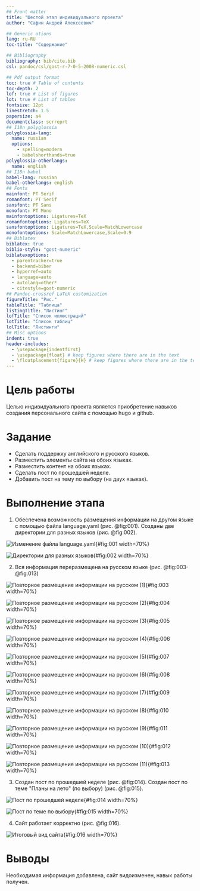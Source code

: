 ```yaml
---
## Front matter
title: "Шестой этап индивидуального проекта"
author: "Сафин Андрей Алексеевич"

## Generic otions
lang: ru-RU
toc-title: "Содержание"

## Bibliography
bibliography: bib/cite.bib
csl: pandoc/csl/gost-r-7-0-5-2008-numeric.csl

## Pdf output format
toc: true # Table of contents
toc-depth: 2
lof: true # List of figures
lot: true # List of tables
fontsize: 12pt
linestretch: 1.5
papersize: a4
documentclass: scrreprt
## I18n polyglossia
polyglossia-lang:
  name: russian
  options:
	- spelling=modern
	- babelshorthands=true
polyglossia-otherlangs:
  name: english
## I18n babel
babel-lang: russian
babel-otherlangs: english
## Fonts
mainfont: PT Serif
romanfont: PT Serif
sansfont: PT Sans
monofont: PT Mono
mainfontoptions: Ligatures=TeX
romanfontoptions: Ligatures=TeX
sansfontoptions: Ligatures=TeX,Scale=MatchLowercase
monofontoptions: Scale=MatchLowercase,Scale=0.9
## Biblatex
biblatex: true
biblio-style: "gost-numeric"
biblatexoptions:
  - parentracker=true
  - backend=biber
  - hyperref=auto
  - language=auto
  - autolang=other*
  - citestyle=gost-numeric
## Pandoc-crossref LaTeX customization
figureTitle: "Рис."
tableTitle: "Таблица"
listingTitle: "Листинг"
lofTitle: "Список иллюстраций"
lotTitle: "Список таблиц"
lolTitle: "Листинги"
## Misc options
indent: true
header-includes:
  - \usepackage{indentfirst}
  - \usepackage{float} # keep figures where there are in the text
  - \floatplacement{figure}{H} # keep figures where there are in the text
---
```


# Цель работы

Целью индивидуального проекта является приобретение навыков создания персонального сайта с помощью hugo и github.

# Задание

- Сделать поддержку английского и русского языков.
- Разместить элементы сайта на обоих языках.
- Разместить контент на обоих языках.
- Сделать пост по прошедшей неделе.
- Добавить пост на тему по выбору (на двух языках).



# Выполнение этапа

1. Обеспечена возможность размещения информации на другом языке с помощью файла language.yaml (рис. @fig:001). Созданы две директории для разных языков (рис. @fig:002).

![Изменение файла language.yaml](image/001.png){#fig:001 width=70%}

![Директории для разных языков](image/002.png){#fig:002 width=70%}

2. Вся информация переразмещена на русском языке (рис. @fig:003-@fig:013)

![Повторное размещение информации на русском (1)](image/003.png){#fig:003 width=70%}

![Повторное размещение информации на русском (2)](image/004.png){#fig:004 width=70%}

![Повторное размещение информации на русском (3)](image/005.png){#fig:005 width=70%}

![Повторное размещение информации на русском (4)](image/006.png){#fig:006 width=70%}

![Повторное размещение информации на русском (5)](image/007.png){#fig:007 width=70%}

![Повторное размещение информации на русском (6)](image/008.png){#fig:008 width=70%}

![Повторное размещение информации на русском (7)](image/009.png){#fig:009 width=70%}

![Повторное размещение информации на русском (8)](image/010.png){#fig:010 width=70%}

![Повторное размещение информации на русском (9)](image/011.png){#fig:011 width=70%}

![Повторное размещение информации на русском (10)](image/012.png){#fig:012 width=70%}

![Повторное размещение информации на русском (11)](image/013.png){#fig:013 width=70%}

3. Создан пост по прошедшей неделе (рис. @fig:014). Создан пост по теме "Планы на лето" (по выбору) (рис. @fig:015).

![Пост по прошедшей неделе](image/014.png){#fig:014 width=70%}

![Пост по теме по выбору](image/015.png){#fig:015 width=70%}

4. Сайт работает корректно (рис. @fig:016).

![Итоговый вид сайта](image/016.png){#fig:016 width=70%}

# Выводы

Необходимая информация добавлена, сайт видоизменен, навык работы получен. 
